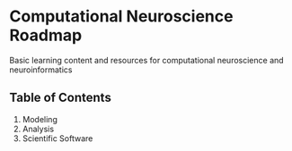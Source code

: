 # Computational Neuroscience Roadmap
Basic learning content and resources for computational neuroscience and neuroinformatics


## Table of Contents
1. Modeling
2. Analysis
3. Scientific Software
